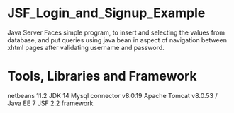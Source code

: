 # JSF_Login_and_Signup_Example
Java Server Faces simple program, to insert and selecting the values from database, 
and put queries using java bean in aspect of navigation between xhtml pages after
validating username and password.
# Tools, Libraries and Framework
netbeans 11.2
JDK 14
Mysql connector v8.0.19
Apache Tomcat v8.0.53 / Java EE 7
JSF 2.2 framework

